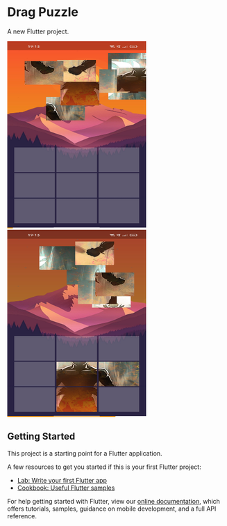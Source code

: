 # Drag Puzzle

A new Flutter project.

<img src="assets/images/ss_1.jpg" alt="Girl in a jacket" width="320" height="430">
<!-- ![](assets/images/ss_1.jpg alt="" width="500" height="600") -->
<img src="assets/images/ss_2.jpg" alt="Girl in a jacket" width="320" height="430">
<!-- ![](assets/images/ss_2.jpg) -->

## Getting Started

This project is a starting point for a Flutter application.

A few resources to get you started if this is your first Flutter project:

- [Lab: Write your first Flutter app](https://flutter.dev/docs/get-started/codelab)
- [Cookbook: Useful Flutter samples](https://flutter.dev/docs/cookbook)

For help getting started with Flutter, view our
[online documentation](https://flutter.dev/docs), which offers tutorials,
samples, guidance on mobile development, and a full API reference.
